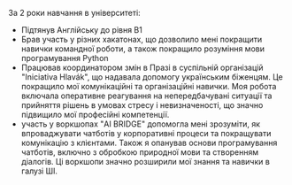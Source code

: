 За 2 роки навчання в університеті:
- Підтянув Англійську до рівня B1
- Брав участь у різних хакатонах, що дозволило мені покращити навички командної роботи, а також покращило розуміння мови програмування Python 
- Працював координатором змін в Празі в суспільній організацій "Iniciativa Hlavák", що надавала допомогу українським біженцям. Це покращило мої комунікаційні та організаційні навички. Моя робота включала оперативне реагування на непередбачувані ситуації та прийняття рішень в умовах стресу і невизначеності, що значно підвищило мої професійні компетенції.
- участь у воркшопах "AI BRIDGE" допомогла мені зрозуміти, як впроваджувати чатботів у корпоративні процеси та покращувати комунікацію з клієнтами. Також я опанував основи програмування чатботів, включно з обробкою природної мови та створенням діалогів. Ці воркшопи значно розширили мої знання та навички в галузі ШІ.